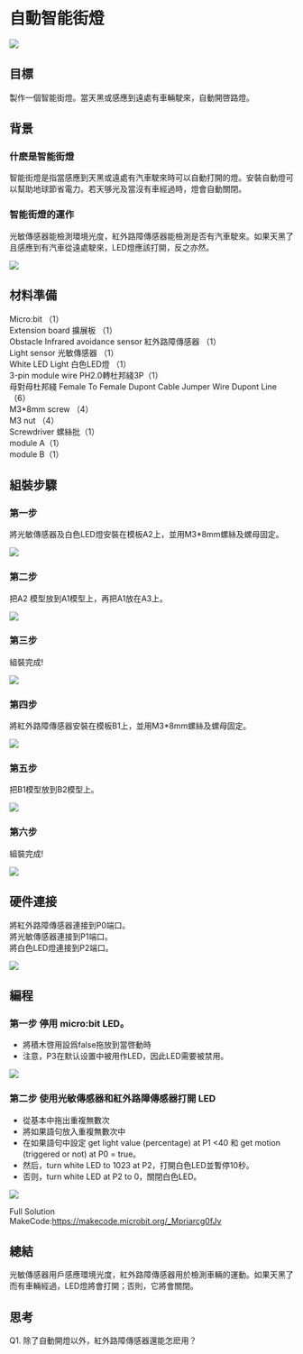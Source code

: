 # 自動智能街燈
![](picture/1/1_1.png)
 
## 目標
<P>
製作一個智能街燈。當天黑或感應到遠處有車輛駛來，自動開啓路燈。
<P>

## 背景

### 什麽是智能街燈
<P>
智能街燈是指當感應到天黑或遠處有汽車駛來時可以自動打開的燈。安裝自動燈可以幫助地球節省電力。若天够光及當沒有車經過時，燈會自動關閉。
<P>

### 智能街燈的運作
<P>
光敏傳感器能檢測環境光度，紅外路障傳感器能檢測是否有汽車駛來。如果天黑了且感應到有汽車從遠處駛來，LED燈應該打開，反之亦然。
<P>
 
![](picture/1/1_3.png)

## 材料準備
<P>
Micro:bit （1）<BR>
Extension board 擴展板 （1）<BR>
Obstacle Infrared avoidance sensor 紅外路障傳感器 （1）<BR>
Light sensor 光敏傳感器 （1）<BR>
White LED Light 白色LED燈 （1）<BR>
3-pin module wire  PH2.0轉杜邦綫3P（1）<BR>
母對母杜邦綫 Female To Female Dupont Cable Jumper Wire Dupont Line （6）<BR>
M3*8mm screw  （4）<BR>
M3 nut （4）<BR>
Screwdriver 螺絲批（1）<BR>
module A（1）<BR>
module B（1）<BR>
<P>



## 組裝步驟
### 第一步
<P>
將光敏傳感器及白色LED燈安裝在模板A2上，並用M3*8mm螺絲及螺母固定。
<P>
 
![](picture/1/1_4.png)

### 第二步

<P>
把A2 模型放到A1模型上，再把A1放在A3上。
<P>
 
![](picture/1/1_5.png)

### 第三步
<P>
組裝完成!
<P>
 
![](picture/1/1_6.png)

### 第四步

<P>
將紅外路障傳感器安裝在模板B1上，並用M3*8mm螺絲及螺母固定。 
<P>
 
![](picture/1/1_7.png)

### 第五步
<P>
把B1模型放到B2模型上。
<P>
 
![](picture/1/1_8.png)
 
### 第六步
<P>
組裝完成!
<P>

![](picture/1/1_9.png)

## 硬件連接

<P>
將紅外路障傳感器連接到P0端口。<BR>
將光敏傳感器連接到P1端口。<BR>
將白色LED燈連接到P2端口。<BR>
<P>

![](picture/1/1_10.jpg)

## 編程

### 第一步 停用 micro:bit LED。
 
+ 將積木啓用設爲false拖放到當啓動時
+ 注意，P3在默认设置中被用作LED，因此LED需要被禁用。
 

![](picture/1/1_12.png)

### 第二步 使用光敏傳感器和紅外路障傳感器打開 LED
+ 從基本中拖出重複無數次 
+ 將如果語句放入重複無數次中
+ 在如果語句中設定 get light value (percentage) at P1 <40 和 get motion (triggered or not) at P0 = true。
+ 然后，turn white LED to 1023 at P2，打開白色LED並暫停10秒。
+ 否则，turn white LED at P2 to 0，關閉白色LED。


![](picture/1/1_14.png)
<P>
Full Solution <BR>
MakeCode:<a href="https://makecode.microbit.org/_Mpriarcg0fJv">https://makecode.microbit.org/_Mpriarcg0fJv</a>
<P> 

## 總結

<P>
光敏傳感器用戶感應環境光度，紅外路障傳感器用於檢測車輛的運動。如果天黑了而有車輛經過，LED燈將會打開；否則，它將會關閉。
<P>

## 思考

<P>
Q1. 除了自動開燈以外，紅外路障傳感器還能怎麽用？
<P>
